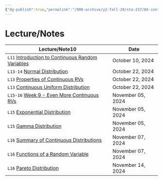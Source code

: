 ```yaml
---
{"dg-publish":true,"permalink":"/900-archive/y2-fall-24/sta-237/04-continuous-random-variables/4-continuous-random-variables/","tags":["#module","#university","stats"],"created":"2024-10-28T19:39:37.589-04:00","updated":"2024-11-24T17:13:52.968-05:00"}
---
```



# Lecture/Notes

<div><table class="dataview table-view-table"><thead class="table-view-thead"><tr class="table-view-tr-header"><th class="table-view-th"><span>Lecture/Note</span><span class="dataview small-text">10</span></th><th class="table-view-th"><span>Date</span></th></tr></thead><tbody class="table-view-tbody"><tr><td><span> <code class="code-styler-inline">L11</code> <a data-tooltip-position="top" aria-label="900 Archive/Y2 Fall 24/STA237/04 Continuous Random Variables/Introduction to Continuous Random Variables.md" data-href="900 Archive/Y2 Fall 24/STA237/04 Continuous Random Variables/Introduction to Continuous Random Variables.md" href="900 Archive/Y2 Fall 24/STA237/04 Continuous Random Variables/Introduction to Continuous Random Variables.md" class="internal-link" target="_blank" rel="noopener nofollow">Introduction to Continuous Random Variables</a></span></td><td>October 10, 2024</td></tr><tr><td><span> <code class="code-styler-inline">L13-14</code> <a data-tooltip-position="top" aria-label="900 Archive/Y2 Fall 24/STA237/04 Continuous Random Variables/Normal Distribution.md" data-href="900 Archive/Y2 Fall 24/STA237/04 Continuous Random Variables/Normal Distribution.md" href="900 Archive/Y2 Fall 24/STA237/04 Continuous Random Variables/Normal Distribution.md" class="internal-link" target="_blank" rel="noopener nofollow">Normal Distribution</a></span></td><td>October 22, 2024</td></tr><tr><td><span> <code class="code-styler-inline">L13</code> <a data-tooltip-position="top" aria-label="900 Archive/Y2 Fall 24/STA237/04 Continuous Random Variables/Properties of Continuous RVs.md" data-href="900 Archive/Y2 Fall 24/STA237/04 Continuous Random Variables/Properties of Continuous RVs.md" href="900 Archive/Y2 Fall 24/STA237/04 Continuous Random Variables/Properties of Continuous RVs.md" class="internal-link" target="_blank" rel="noopener nofollow">Properties of Continuous RVs</a></span></td><td>October 22, 2024</td></tr><tr><td><span> <code class="code-styler-inline">L13</code> <a data-tooltip-position="top" aria-label="900 Archive/Y2 Fall 24/STA237/04 Continuous Random Variables/Continuous Uniform Distribution.md" data-href="900 Archive/Y2 Fall 24/STA237/04 Continuous Random Variables/Continuous Uniform Distribution.md" href="900 Archive/Y2 Fall 24/STA237/04 Continuous Random Variables/Continuous Uniform Distribution.md" class="internal-link" target="_blank" rel="noopener nofollow">Continuous Uniform Distribution</a></span></td><td>October 22, 2024</td></tr><tr><td><span> <code class="code-styler-inline">L15-16</code> <a data-tooltip-position="top" aria-label="900 Archive/Y2 Fall 24/STA237/04 Continuous Random Variables/Week 9 - Even More Continuous RVs.md" data-href="900 Archive/Y2 Fall 24/STA237/04 Continuous Random Variables/Week 9 - Even More Continuous RVs.md" href="900 Archive/Y2 Fall 24/STA237/04 Continuous Random Variables/Week 9 - Even More Continuous RVs.md" class="internal-link" target="_blank" rel="noopener nofollow">Week 9 - Even More Continuous RVs</a></span></td><td>November 05, 2024</td></tr><tr><td><span> <code class="code-styler-inline">L15</code> <a data-tooltip-position="top" aria-label="900 Archive/Y2 Fall 24/STA237/04 Continuous Random Variables/Exponential Distribution.md" data-href="900 Archive/Y2 Fall 24/STA237/04 Continuous Random Variables/Exponential Distribution.md" href="900 Archive/Y2 Fall 24/STA237/04 Continuous Random Variables/Exponential Distribution.md" class="internal-link" target="_blank" rel="noopener nofollow">Exponential Distribution</a></span></td><td>November 05, 2024</td></tr><tr><td><span> <code class="code-styler-inline">L15</code> <a data-tooltip-position="top" aria-label="900 Archive/Y2 Fall 24/STA237/04 Continuous Random Variables/Gamma Distribution.md" data-href="900 Archive/Y2 Fall 24/STA237/04 Continuous Random Variables/Gamma Distribution.md" href="900 Archive/Y2 Fall 24/STA237/04 Continuous Random Variables/Gamma Distribution.md" class="internal-link" target="_blank" rel="noopener nofollow">Gamma Distribution</a></span></td><td>November 05, 2024</td></tr><tr><td><span> <code class="code-styler-inline">L16</code> <a data-tooltip-position="top" aria-label="900 Archive/Y2 Fall 24/STA237/04 Continuous Random Variables/Summary of Continuous Distributions.md" data-href="900 Archive/Y2 Fall 24/STA237/04 Continuous Random Variables/Summary of Continuous Distributions.md" href="900 Archive/Y2 Fall 24/STA237/04 Continuous Random Variables/Summary of Continuous Distributions.md" class="internal-link" target="_blank" rel="noopener nofollow">Summary of Continuous Distributions</a></span></td><td>November 07, 2024</td></tr><tr><td><span> <code class="code-styler-inline">L16</code> <a data-tooltip-position="top" aria-label="900 Archive/Y2 Fall 24/STA237/04 Continuous Random Variables/Functions of a Random Variable.md" data-href="900 Archive/Y2 Fall 24/STA237/04 Continuous Random Variables/Functions of a Random Variable.md" href="900 Archive/Y2 Fall 24/STA237/04 Continuous Random Variables/Functions of a Random Variable.md" class="internal-link" target="_blank" rel="noopener nofollow">Functions of a Random Variable</a></span></td><td>November 07, 2024</td></tr><tr><td><span> <code class="code-styler-inline">L16</code> <a data-tooltip-position="top" aria-label="900 Archive/Y2 Fall 24/STA237/04 Continuous Random Variables/Pareto Distribution.md" data-href="900 Archive/Y2 Fall 24/STA237/04 Continuous Random Variables/Pareto Distribution.md" href="900 Archive/Y2 Fall 24/STA237/04 Continuous Random Variables/Pareto Distribution.md" class="internal-link" target="_blank" rel="noopener nofollow">Pareto Distribution</a></span></td><td>November 14, 2024</td></tr></tbody></table></div>
